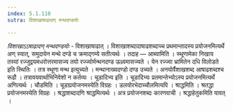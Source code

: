 ```yaml
---
index: 5.1.110
sutra: विशाखाषाढादण् मन्थदण्डयोः

---
```

_विशाखाऽऽषाढादण् मन्थदण्डयोः_ - विशाखाषाढात् । विशाखाशब्दादाषाढशब्दाच्च प्रथमान्तादस्य प्रयोजनमित्यर्थे अण् स्यात्, समुदायेन मन्थे दण्डे च क्रमाद्गम्ये सतीत्यर्थः । तदाह — आब्यामिति । स्थूणामेका निखाय तस्यां रज्जुद्वयमधरोत्तरमासज्य तयो रज्ज्वोर्मन्थनदण्ड ऊध्र्वमासज्यते । येन रज्ज्वा भ्रामितेन दधि विलोडते इति स्थितिः । तत्र स्थूणा मन्थ इत्युच्यते । मन्थानाख्यदण्डो दण्ड उच्यते । अनयोर्वैशाखशब्द आषाढशब्दश्च रूढौ । तत्रावयवार्थाभिनिवेशो न कर्तव्यः । चूडादिभ्य इति । चूडादिभ्यः प्रतमान्तेभ्योऽस्य प्रयोजनमित्यर्थे अणित्यर्थः । चौडमिति । चूडाप्रयोजनमस्येति विग्रहः । डलयोरभेदाच्चौलमित्यपि । श्राद्धमिति । श्रतद्धा प्रयोजनमस्येति विग्रहः । श्रद्धाशब्दादणि श्राद्धमित्यर्थः । अत्र प्रयोजनशब्दः कारणवाची । श्रद्धाहेतुकमिति यावत् । 